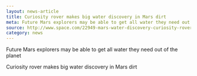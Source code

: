 ```yaml
---
layout: news-article
title: Curiosity rover makes big water discovery in Mars dirt
meta: Future Mars explorers may be able to get all water they need out of the planet
source: http://www.space.com/22949-mars-water-discovery-curiosity-rover.html
category: news
---
```


Future Mars explorers may be able to get all water they need out of the planet

Curiosity rover makes big water discovery in Mars dirt